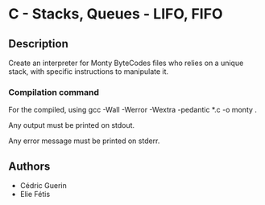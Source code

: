 # C - Stacks, Queues - LIFO, FIFO

## Description

Create an interpreter for Monty ByteCodes files who relies on a unique stack, with specific instructions to manipulate it.

### Compilation command

For the compiled, using gcc -Wall -Werror -Wextra -pedantic *.c -o monty .

Any output must be printed on stdout.

Any error message must be printed on stderr.

##  Authors

- Cédric Guerin
- Elie Fétis
